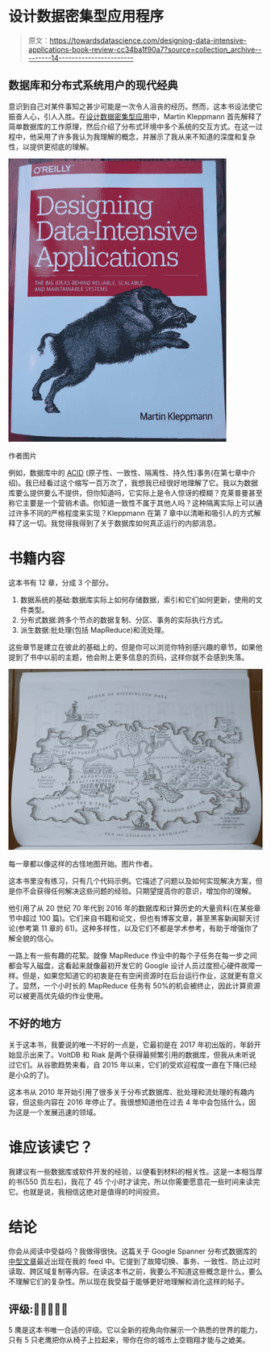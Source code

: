 # 设计数据密集型应用程序

> 原文：<https://towardsdatascience.com/designing-data-intensive-applications-book-review-cc34ba1f90a7?source=collection_archive---------14----------------------->

## 数据库和分布式系统用户的现代经典

意识到自己对某件事知之甚少可能是一次令人沮丧的经历。然而，这本书设法使它振奋人心，引人入胜。在[设计数据密集型应用](https://www.amazon.co.uk/Designing-Data-Intensive-Applications-Reliable-Maintainable/dp/1449373321)中，Martin Kleppmann 首先解释了简单数据库的工作原理，然后介绍了分布式环境中多个系统的交互方式。在这一过程中，他采用了许多我认为我理解的概念，并展示了我从来不知道的深度和复杂性，以提供更彻底的理解。

![](img/b38d07551571fcefa080780eef11f484.png)

作者图片

例如，数据库中的 [ACID](https://en.wikipedia.org/wiki/ACID) (原子性、一致性、隔离性、持久性)事务(在第七章中介绍)。我已经看过这个缩写一百万次了，我想我已经很好地理解了它。我以为数据库要么提供要么不提供，但你知道吗，它实际上是令人惊讶的模糊？克莱普曼甚至称它主要是一个营销术语。你知道一致性不属于其他人吗？这种隔离实际上可以通过许多不同的严格程度来实现？Kleppmann 在第 7 章中以清晰和吸引人的方式解释了这一切。我觉得我得到了关于数据库如何真正运行的内部消息。

# 书籍内容

这本书有 12 章，分成 3 个部分。

1.  数据系统的基础:数据库实际上如何存储数据，索引和它们如何更新，使用的文件类型。
2.  分布式数据:跨多个节点的数据复制、分区、事务的实际执行方式。
3.  派生数据:批处理(包括 MapReduce)和流处理。

这些章节是建立在彼此的基础上的，但是你可以浏览你特别感兴趣的章节。如果他提到了书中以前的主题，他会附上更多信息的页码，这样你就不会感到失落。

![](img/71328f2a79b381905d5445f02acd9f8d.png)

每一章都以像这样的古怪地图开始。图片作者。

这本书里没有练习，只有几个代码示例。它描述了问题以及如何实现解决方案，但是你不会获得任何解决这些问题的经验。只期望提高你的意识，增加你的理解。

他引用了从 20 世纪 70 年代到 2016 年的数据库和计算历史的大量资料(在某些章节中超过 100 篇)。它们来自书籍和论文，但也有博客文章，甚至黑客新闻聊天讨论(参考第 11 章的 61)。这种多样性，以及它们不都是学术参考，有助于增强你了解全貌的信心。

一路上有一些有趣的花絮。就像 MapReduce 作业中的每个子任务在每一步之间都会写入磁盘，这看起来就像最初开发它的 Google 设计人员过度担心硬件故障一样。但是，如果您知道它的初衷是在有空闲资源时在后台运行作业，这就更有意义了。显然，一个小时长的 MapReduce 任务有 50%的机会被终止，因此计算资源可以被更高优先级的作业使用。

## 不好的地方

关于这本书，我要说的唯一不好的一点是，它最初是在 2017 年初出版的，年龄开始显示出来了。VoltDB 和 Riak 是两个获得最频繁引用的数据库，但我从未听说过它们。从谷歌趋势来看，自 2015 年以来，它们的受欢迎程度一直在下降(已经是小众的了)。

这本书从 2010 年开始引用了很多关于分布式数据库、批处理和流处理的有趣内容，但这些内容在 2016 年停止了。我很想知道他在过去 4 年中会包括什么，因为这是一个发展迅速的领域。

# 谁应该读它？

我建议有一些数据库或软件开发的经验，以便看到材料的相关性。这是一本相当厚的书(550 页左右)，我花了 45 个小时才读完，所以你需要愿意花一些时间来读完它。也就是说，我相信这绝对是值得的时间投资。

# 结论

你会从阅读中受益吗？我做得很快。这篇关于 Google Spanner 分布式数据库的[中型文章](https://medium.com/google-cloud/spanners-sql-story-79bda8bb632d)最近出现在我的 feed 中。它提到了故障切换、事务、一致性、防止过时读取、跨区域复制等内容。在读这本书之前，我要么不知道这些概念是什么，要么不理解它们的复杂性。所以现在我受益于能够更好地理解和消化这样的帖子。

## 评级:🦅🦅🦅🦅🦅

5 鹰是这本书唯一合适的评级。它以全新的视角向你展示一个熟悉的世界的能力，只有 5 只老鹰把你从椅子上拉起来，带你在你的城市上空翱翔才能与之媲美。